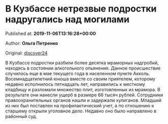 
# В Кузбассе нетрезвые подростки надругались над могилами

Published at: **2019-11-06T13:16:28+00:00**

Author: **Ольга Петренко**

Original: [discover24](https://discover24.ru/2019/11/v-kuzbasse-netrezvye-podrostki-nadrugalis-nad-mogilami/)

В Кузбассе подростки разбили более десятка мраморных надгробий, находясь в состоянии алкогольного опьянения.
Данное происшествие случилось еще в мае текущего года в населенном пункте Акколь. Восемнадцатилетний юноша вместе со своим приятелем, которому недавно исполнилось пятнадцать лет, направились к местному кладбищу и разломали множество плит, изготовленных из мрамора. В результате они нанесли ущерб в размере 66 тысяч рублей.
Сотрудники правоохранительных органов нашли и задержали хулиганов. Младший из них был поставлен на профилактический учет, а по отношению к старшему открыли уголовное дело. Недавно оно было направлено в районный суд.
